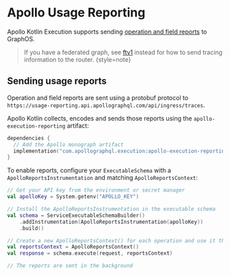 # Apollo Usage Reporting

Apollo Kotlin Execution supports sending [operation and field reports](https://www.apollographql.com/docs/graphos/platform/insights/sending-operation-metrics) to GraphOS.

> If you have a federated graph, see [ftv1](federation.md#tracing-ftv1) instead for how to send tracing information to the router.
{style=note}

## Sending usage reports

Operation and field reports are sent using a protobuf protocol to `https://usage-reporting.api.apollographql.com/api/ingress/traces`.

Apollo Kotlin collects, encodes and sends those reports using the `apollo-execution-reporting` artifact:

```kotlin
dependencies {
  // Add the Apollo monograph artifact
  implementation("com.apollographql.execution:apollo-execution-reporting:%latest_version%")
}
```

To enable reports, configure your `ExecutableSchema` with a `ApolloReportsInstrumentation` and matching `ApolloReportsContext`:

```kotlin
// Get your API key from the environment or secret manager
val apolloKey = System.getenv("APOLLO_KEY")

// Install the ApolloReportsInstrumentation in the executable schema
val schema = ServiceExecutableSchemaBuilder()
    .addInstrumentation(ApolloReportsInstrumentation(apolloKey))
    .build()

// Create a new ApolloReportsContext() for each operation and use it through execution
val reportsContext = ApolloReportsContext()
val response = schema.execute(request, reportsContext)

// The reports are sent in the background
```

